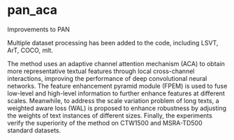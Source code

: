 # pan_aca
Improvements to PAN   
   
Multiple dataset processing has been added to the code, including LSVT, ArT, COCO, mlt.   
   
The method uses an adaptive channel attention mechanism (ACA) to obtain more representative textual features through local cross-channel interactions, improving the performance of deep convolutional neural networks. The feature enhancement pyramid module (FPEM) is used to fuse low-level and high-level information to further enhance features at different scales. Meanwhile, to address the scale variation problem of long texts, a weighted aware loss (WAL) is proposed to enhance robustness by adjusting the weights of text instances of different sizes. Finally, the experiments verify the superiority of the method on CTW1500 and MSRA-TD500 standard datasets.   
